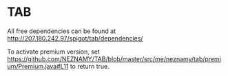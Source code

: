 # TAB  

All free dependencies can be found at http://207.180.242.97/spigot/tab/dependencies/  
  
To activate premium version, set https://github.com/NEZNAMY/TAB/blob/master/src/me/neznamy/tab/premium/Premium.java#L11 to return true.
